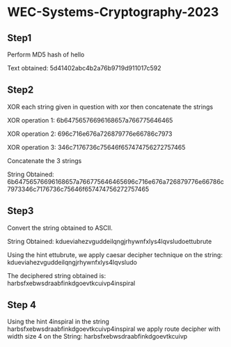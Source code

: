 # WEC-Systems-Cryptography-2023

## Step1

Perform MD5 hash of hello 

Text obtained: 5d41402abc4b2a76b9719d911017c592

## Step2

XOR each string given in question with xor then concatenate the strings

XOR operation 1: 6b64756576696168657a766775646465

XOR operation 2: 696c716e676a726879776e66786c7973

XOR operation 3: 346c7176736c75646f657474756272757465

Concatenate the 3 strings 

String Obtained: 6b64756576696168657a766775646465696c716e676a726879776e66786c7973346c7176736c75646f657474756272757465

## Step3
Convert the string obtained to ASCII.

String Obtained: kdueviahezvguddeilqngjrhywnfxlys4lqvsludoettubrute

Using the hint ettubrute, we apply caesar decipher technique on the string: kdueviahezvguddeilqngjrhywnfxlys4lqvsludo

The deciphered string obtained is: harbsfxebwsdraabfinkdgoevtkcuivp4inspiral

## Step 4

Using the hint 4inspiral in the string harbsfxebwsdraabfinkdgoevtkcuivp4inspiral we apply route decipher with width size 4 on the 
String: harbsfxebwsdraabfinkdgoevtkcuivp

